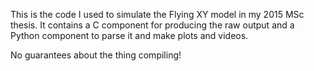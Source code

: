 This is the code I used to simulate the Flying XY model in my 2015 MSc thesis. It contains a C component for producing the raw output and a Python component to parse it and make plots and videos.

No guarantees about the thing compiling!
